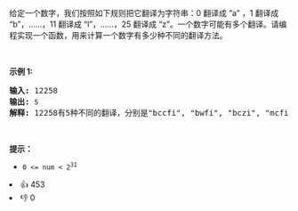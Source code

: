 <p>给定一个数字，我们按照如下规则把它翻译为字符串：0 翻译成 &ldquo;a&rdquo; ，1 翻译成 &ldquo;b&rdquo;，&hellip;&hellip;，11 翻译成 &ldquo;l&rdquo;，&hellip;&hellip;，25 翻译成 &ldquo;z&rdquo;。一个数字可能有多个翻译。请编程实现一个函数，用来计算一个数字有多少种不同的翻译方法。</p>

<p>&nbsp;</p>

<p><strong>示例 1:</strong></p>

<pre><strong>输入:</strong> 12258
<strong>输出:</strong> <code>5
</code><strong>解释:</strong> 12258有5种不同的翻译，分别是&quot;bccfi&quot;, &quot;bwfi&quot;, &quot;bczi&quot;, &quot;mcfi&quot;和&quot;mzi&quot;</pre>

<p>&nbsp;</p>

<p><strong>提示：</strong></p>

<ul>
	<li><code>0 &lt;= num &lt; 2<sup>31</sup></code></li>
</ul>
<div><li>👍 453</li><li>👎 0</li></div>